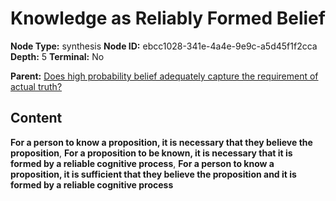 # Knowledge as Reliably Formed Belief

**Node Type:** synthesis
**Node ID:** ebcc1028-341e-4a4e-9e9c-a5d45f1f2cca
**Depth:** 5
**Terminal:** No

**Parent:** [Does high probability belief adequately capture the requirement of actual truth?](does-high-probability-belief-adequately-capture-the-requirement-of-actual-truth-antithesis-7a0c763b-dff0-49e8-a48d-d747a956d6de.md)

## Content

**For a person to know a proposition, it is necessary that they believe the proposition**, **For a proposition to be known, it is necessary that it is formed by a reliable cognitive process**, **For a person to know a proposition, it is sufficient that they believe the proposition and it is formed by a reliable cognitive process**
